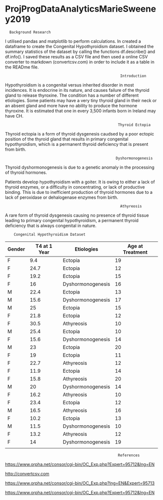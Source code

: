 # ProjProgDataAnalyticsMarieSweeney2019

      Background Research
                        
  I utilised pandas and matplotlib to perform calculations. In created a dataframe to create the Congenital Hypothyroidism dataset. I obtained the summary statistics of the dataset by calling the functions df.describe() and df.info(). I saved these results as a CSV file and then used a online CSV converter to markdown (convertcsv.com) in order to include it as a table in the READme file. 
  
                                                         Introduction
  
  Hypothyroidism is a congenital versus inherited disorder in most incidences.  It is endocrine in its nature, and causes failure of the thyroid gland to release thyroxine.  The condition has a number of different etiologies. Some patients may have a very tiny thyroid gland in their neck or an absent gland and more have no ability to produce the hormone thyroxine. It is estimated that one in every 3,500 infants born in Ireland may have CH.  

                                                        Thyroid Ectopia
  
  Thyroid ectopia is a form of thyroid dysgenesis caudsed by a poor ectopic position of the thyroid gland that results in primary congenital hypothyroidism, which is a permanent thyroid deficiency that is present from birth.
  
  
                                                       Dyshormonogenesis
                                                       
  Thyroid dyshormonogenesis is due to a genetic anomaly in the processing of thyroid hormones.

Patients develop hypothyroidism with a goiter. It is owing to either a lack of thyroid enzymes, or a difficulty in concentrating, or lack of productive binding. This is due to inefficient production of thyroid hormones due to a lack of peroxidase or dehalogenase enzymes from birth.
  
  
  
                                                         Athyreosis 


A rare form of thyroid dysgenesis causing no presence of thyroid tissue leading to primary congenital hypothyroidism, a permanent thyroid deficiency that is always congenital in nature. 

        Congenital Hypothyroidism Dataset
  

|Gender|T4 at 1 Year|Etiologies       |Age at Treatment|
|------|------------|-----------------|----------------|
|F     |9.4         |Ectopia          |19              |
|F     |24.7        |Ectopia          |12              |
|F     |19.2        |Ectopia          |15              |
|F     |16          |Dyshormonogenesis|16              |
|M     |22.4        |Ectopia          |13              |
|M     |15.6        |Dyshormonogenesis|17              |
|M     |25          |Ectopia          |15              |
|F     |21.8        |Ectopia          |12              |
|F     |30.5        |Athyreosis       |10              |
|M     |25.4        |Ectopia          |10              |
|F     |15.6        |Dyshormonogenesis|14              |
|M     |23          |Ectopia          |20              |
|F     |19          |Ectopia          |11              |
|F     |22.7        |Athyreosis       |12              |
|F     |11.9        |Ectopia          |14              |
|F     |15.8        |Athyreosis       |20              |
|M     |20          |Dyshormonogenesis|14              |
|F     |16.2        |Athyreosis       |10              |
|F     |23.4        |Ectopia          |12              |
|M     |16.5        |Athyreosis       |16              |
|F     |10.2        |Ectopia          |13              |
|M     |11.5        |Dyshormonogenesis|10              |
|F     |13.2        |Athyreosis       |12              |
|F     |14          |Dyshormonogenesis|19              |
|      |            |                 |                |

                                                        References

https://www.orpha.net/consor/cgi-bin/OC_Exp.php?Expert=95712&lng=EN

http://convertcsv.com

https://www.orpha.net/consor/cgi-bin/OC_Exp.php?lng=EN&Expert=95713

https://www.orpha.net/consor/cgi-bin/OC_Exp.php?Expert=95712&lng=EN

